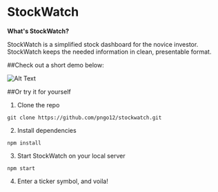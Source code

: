 # StockWatch

**What's StockWatch?**

StockWatch is a simplified stock dashboard for the novice investor. StockWatch keeps the needed information in clean, presentable format.

##Check out a short demo below:

![Alt Text](https://media.giphy.com/media/mJ8Hny70QASEO39eZH/giphy.gif)


##Or try it for yourself

1. Clone the repo

``` git clone https://github.com/pngo12/stockwatch.git ```

2. Install dependencies

``` npm install ```

3. Start StockWatch on your local server

``` npm start ```

4. Enter a ticker symbol, and voila!